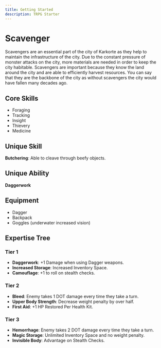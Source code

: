 ```yaml
---
title: Getting Started
description: TRPG Starter
---
```


# Scavenger

Scavengers are an essential part of the city of Karkorte as they help to maintain the infrastructure of the city. Due to the constant pressure of monster attacks on the city, more materials are needed in order to keep the city habitable. Scavengers are important because they know the land around the city and are able to efficiently harvest resources. You can say that they are the backbone of the city as without scavengers the city would have fallen many decades ago.

## Core Skills
- Foraging
- Tracking
- Insight
- Thievery
- Medicine

## Unique Skill
**Butchering**: Able to cleave through beefy objects.

## Unique Ability
**Daggerwork**

## Equipment
- Dagger
- Backpack
- Goggles (underwater increased vision)

## Expertise Tree

### Tier 1
- **Daggerwork**: +1 Damage when using Dagger weapons.
- **Increased Storage**: Increased Inventory Space.
- **Camouflage**: +1 to roll on stealth checks.

### Tier 2
- **Bleed**: Enemy takes 1 DOT damage every time they take a turn.
- **Upper Body Strength**: Decrease weight penalty by over half.
- **First Aid**: +1 HP Restored Per Health Kit.

### Tier 3
- **Hemorrhage**: Enemy takes 2 DOT damage every time they take a turn.
- **Magic Storage**: Unlimited Inventory Space and no weight penalty.
- **Invisible Body**: Advantage on Stealth Checks.


